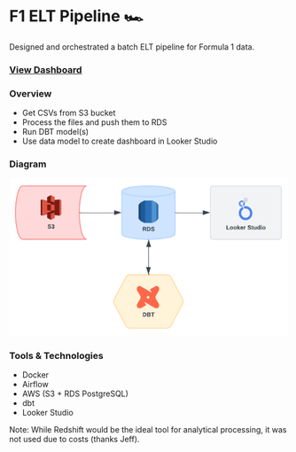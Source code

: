 # F1 ELT Pipeline 🏎️

Designed and orchestrated a batch ELT pipeline for Formula 1 data.

### [View Dashboard](https://lookerstudio.google.com/u/2/reporting/726a8752-3a0c-45a2-9064-f091a137e920/page/FRM4D)

### Overview
- Get CSVs from S3 bucket
- Process the files and push them to RDS
- Run DBT model(s)
- Use data model to create dashboard in Looker Studio

### Diagram
![diagram](diagram.png)

### Tools & Technologies
- Docker
- Airflow
- AWS (S3 + RDS PostgreSQL)
- dbt
- Looker Studio

Note: While Redshift would be the ideal tool for analytical processing, it was not used due to costs (thanks Jeff).
